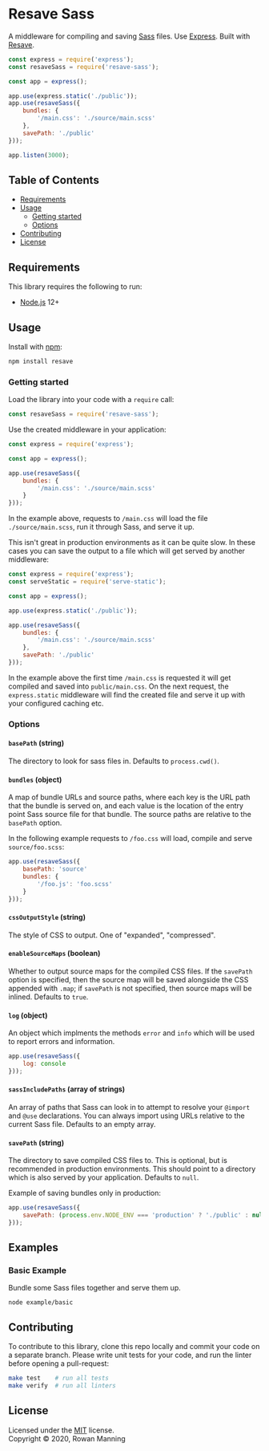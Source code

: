 
# Resave Sass

A middleware for compiling and saving [Sass](https://sass-lang.com/) files. Use [Express](https://expressjs.com/). Built with [Resave](https://github.com/rowanmanning/resave).

```js
const express = require('express');
const resaveSass = require('resave-sass');

const app = express();

app.use(express.static('./public'));
app.use(resaveSass({
    bundles: {
        '/main.css': './source/main.scss'
    },
    savePath: './public'
}));

app.listen(3000);
```

## Table of Contents

  * [Requirements](#requirements)
  * [Usage](#usage)
    * [Getting started](#getting-started)
    * [Options](#options)
  * [Contributing](#contributing)
  * [License](#license)


## Requirements

This library requires the following to run:

  * [Node.js](https://nodejs.org/) 12+


## Usage

Install with [npm](https://www.npmjs.com/):

```sh
npm install resave
```

### Getting started

Load the library into your code with a `require` call:

```js
const resaveSass = require('resave-sass');
```

Use the created middleware in your application:

```js
const express = require('express');

const app = express();

app.use(resaveSass({
    bundles: {
        '/main.css': './source/main.scss'
    }
}));
```

In the example above, requests to `/main.css` will load the file `./source/main.scss`, run it through Sass, and serve it up.

This isn't great in production environments as it can be quite slow. In these cases you can save the output to a file which will get served by another middleware:

```js
const express = require('express');
const serveStatic = require('serve-static');

const app = express();

app.use(express.static('./public'));

app.use(resaveSass({
    bundles: {
        '/main.css': './source/main.scss'
    },
    savePath: './public'
}));
```

In the example above the first time `/main.css` is requested it will get compiled and saved into `public/main.css`. On the next request, the `express.static` middleware will find the created file and serve it up with your configured caching etc.

### Options

#### `basePath` (string)

The directory to look for sass files in. Defaults to `process.cwd()`.

#### `bundles` (object)

A map of bundle URLs and source paths, where each key is the URL path that the bundle is served on, and each value is the location of the entry point Sass source file for that bundle. The source paths are relative to the `basePath` option.

In the following example requests to `/foo.css` will load, compile and serve `source/foo.scss`:

```js
app.use(resaveSass({
    basePath: 'source'
    bundles: {
        '/foo.js': 'foo.scss'
    }
}));
```

#### `cssOutputStyle` (string)

The style of CSS to output. One of "expanded", "compressed".

#### `enableSourceMaps` (boolean)

Whether to output source maps for the compiled CSS files. If the `savePath` option is
specified, then the source map will be saved alongside the CSS appended with `.map`; if
`savePath` is not specified, then source maps will be inlined. Defaults to `true`.

#### `log` (object)

An object which implments the methods `error` and `info` which will be used to report errors and information.

```js
app.use(resaveSass({
    log: console
}));
```

#### `sassIncludePaths` (array of strings)

An array of paths that Sass can look in to attempt to resolve your `@import` and `@use` declarations. You can always import using URLs relative to the current Sass file. Defaults to an empty array.

#### `savePath` (string)

The directory to save compiled CSS files to. This is optional, but is recommended in
production environments. This should point to a directory which is also served by your
application. Defaults to `null`.

Example of saving bundles only in production:

```js
app.use(resaveSass({
    savePath: (process.env.NODE_ENV === 'production' ? './public' : null)
}));
```


## Examples

### Basic Example

Bundle some Sass files together and serve them up.

```
node example/basic
```


## Contributing

To contribute to this library, clone this repo locally and commit your code on a separate branch. Please write unit tests for your code, and run the linter before opening a pull-request:

```sh
make test    # run all tests
make verify  # run all linters
```


## License

Licensed under the [MIT](LICENSE) license.<br/>
Copyright &copy; 2020, Rowan Manning
